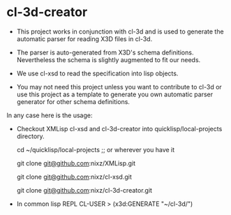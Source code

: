 cl-3d-creator
=============

* This project works in conjunction with cl-3d and is used to generate
  the automatic parser for reading X3D files in cl-3d.

* The parser is auto-generated from X3D's schema
  definitions. Nevertheless the schema is slightly augmented to fit
  our needs.

* We use cl-xsd to read the specification into lisp objects.

* You may not need this project unless you want to contribute to cl-3d
  or use this project as a template to generate you own automatic
  parser generator for other schema definitions.

In any case here is the usage:

* Checkout XMLisp cl-xsd and cl-3d-creator into
  quicklisp/local-projects directory.

  cd ~/quicklisp/local-projects ;; or wherever you have it
  
  git clone git@github.com:nixz/XMLisp.git
  
  git clone git@github.com:nixz/cl-xsd.git
  
  git clone git@github.com:nixz/cl-3d-creator.git

* In common lisp REPL
  CL-USER > (x3d:GENERATE "~/cl-3d/")
